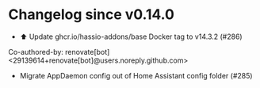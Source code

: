 # Changelog since v0.14.0
- ⬆️ Update ghcr.io/hassio-addons/base Docker tag to v14.3.2 (#286)

Co-authored-by: renovate[bot] <29139614+renovate[bot]@users.noreply.github.com> 
- Migrate AppDaemon config out of Home Assistant config folder (#285) 

